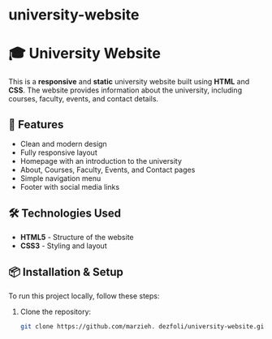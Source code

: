 # university-website
# 🎓 University Website

This is a **responsive** and **static** university website built using **HTML** and **CSS**. The website provides information about the university, including courses, faculty, events, and contact details.

## 🚀 Features

- Clean and modern design  
- Fully responsive layout  
- Homepage with an introduction to the university  
- About, Courses, Faculty, Events, and Contact pages  
- Simple navigation menu  
- Footer with social media links  

## 🛠 Technologies Used

- **HTML5** - Structure of the website  
- **CSS3** - Styling and layout  

## 📦 Installation & Setup

To run this project locally, follow these steps:

1. Clone the repository:
   ```sh
   git clone https://github.com/marzieh. dezfoli/university-website.git
